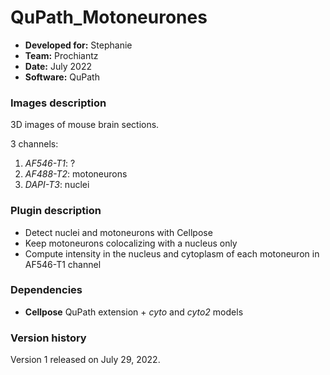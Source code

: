 # QuPath_Motoneurones

* **Developed for:** Stephanie
* **Team:** Prochiantz
* **Date:** July 2022
* **Software:** QuPath

### Images description

3D images of mouse brain sections.

3 channels:
1. *AF546-T1*: ?
2. *AF488-T2*: motoneurons
3. *DAPI-T3*: nuclei


### Plugin description

* Detect nuclei and motoneurons with Cellpose
* Keep motoneurons colocalizing with a nucleus only 
* Compute intensity in the nucleus and cytoplasm of each motoneuron in AF546-T1 channel


### Dependencies

* **Cellpose** QuPath extension + *cyto* and *cyto2* models

### Version history

Version 1 released on July 29, 2022.


